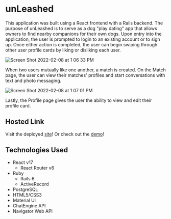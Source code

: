# unLeashed
This application was built using a React frontend with a Rails backend. The purpose of unLeashed is to serve as a dog "play dating" app that allows owners to find nearby companions for their own dogs. Upon entry into the application, the user is prompted to login to an existing account or to sign up. Once either action is completed, the user can begin swiping through other user profile cards by liking or disliking each user. 

![Screen Shot 2022-02-08 at 1 06 33 PM](https://user-images.githubusercontent.com/89482763/153058155-c12a37d0-ed85-4735-a19e-0625a65e4473.png)

When two users mutually like one another, a match is created. On the Match page, the user can view their matches' profiles and start conversations with text and photo messaging. 

![Screen Shot 2022-02-08 at 1 07 01 PM](https://user-images.githubusercontent.com/89482763/153058193-d73e02ee-28ce-4735-8099-0f1a1b81184b.png)

Lastly, the Profile page gives the user the ability to view and edit their profile card.

## Hosted Link
Visit the deployed [site](https://unleashed-project.herokuapp.com/)! Or check out the [demo](https://www.youtube.com/watch?v=ja4nO0mtDH4)!

## Technologies Used
* React v17
  * React Router v6
* Ruby
  * Rails 6
  * ActiveRecord
* PostgreSQL
* HTML5/CSS3
* Material UI
* ChatEngine API
* Navigator Web API 
